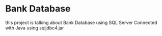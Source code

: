 # Bank Database
this project is talking about Bank Database using SQL Server Connected with Java using sqljdbc4.jar
